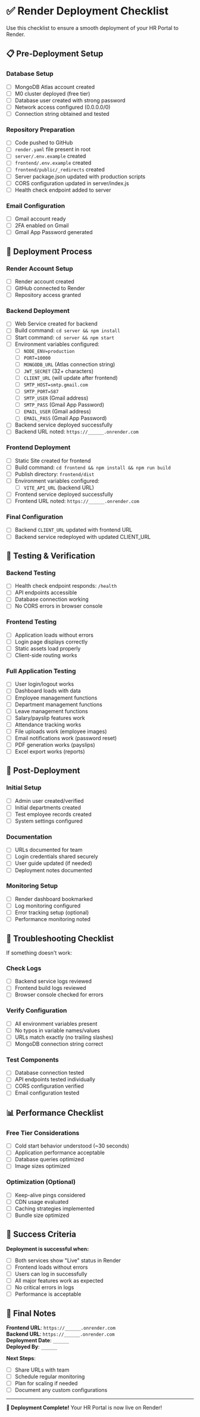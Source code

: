 # ✅ Render Deployment Checklist

Use this checklist to ensure a smooth deployment of your HR Portal to Render.

## 📋 Pre-Deployment Setup

### Database Setup
- [ ] MongoDB Atlas account created
- [ ] M0 cluster deployed (free tier)
- [ ] Database user created with strong password
- [ ] Network access configured (0.0.0.0/0)
- [ ] Connection string obtained and tested

### Repository Preparation
- [ ] Code pushed to GitHub
- [ ] `render.yaml` file present in root
- [ ] `server/.env.example` created
- [ ] `frontend/.env.example` created
- [ ] `frontend/public/_redirects` created
- [ ] Server package.json updated with production scripts
- [ ] CORS configuration updated in server/index.js
- [ ] Health check endpoint added to server

### Email Configuration
- [ ] Gmail account ready
- [ ] 2FA enabled on Gmail
- [ ] Gmail App Password generated

## 🚀 Deployment Process

### Render Account Setup
- [ ] Render account created
- [ ] GitHub connected to Render
- [ ] Repository access granted

### Backend Deployment
- [ ] Web Service created for backend
- [ ] Build command: `cd server && npm install`
- [ ] Start command: `cd server && npm start`
- [ ] Environment variables configured:
  - [ ] `NODE_ENV=production`
  - [ ] `PORT=10000`
  - [ ] `MONGODB_URL` (Atlas connection string)
  - [ ] `JWT_SECRET` (32+ characters)
  - [ ] `CLIENT_URL` (will update after frontend)
  - [ ] `SMTP_HOST=smtp.gmail.com`
  - [ ] `SMTP_PORT=587`
  - [ ] `SMTP_USER` (Gmail address)
  - [ ] `SMTP_PASS` (Gmail App Password)
  - [ ] `EMAIL_USER` (Gmail address)
  - [ ] `EMAIL_PASS` (Gmail App Password)
- [ ] Backend service deployed successfully
- [ ] Backend URL noted: `https://______.onrender.com`

### Frontend Deployment
- [ ] Static Site created for frontend
- [ ] Build command: `cd frontend && npm install && npm run build`
- [ ] Publish directory: `frontend/dist`
- [ ] Environment variables configured:
  - [ ] `VITE_API_URL` (backend URL)
- [ ] Frontend service deployed successfully
- [ ] Frontend URL noted: `https://______.onrender.com`

### Final Configuration
- [ ] Backend `CLIENT_URL` updated with frontend URL
- [ ] Backend service redeployed with updated CLIENT_URL

## 🧪 Testing & Verification

### Backend Testing
- [ ] Health check endpoint responds: `/health`
- [ ] API endpoints accessible
- [ ] Database connection working
- [ ] No CORS errors in browser console

### Frontend Testing
- [ ] Application loads without errors
- [ ] Login page displays correctly
- [ ] Static assets load properly
- [ ] Client-side routing works

### Full Application Testing
- [ ] User login/logout works
- [ ] Dashboard loads with data
- [ ] Employee management functions
- [ ] Department management functions
- [ ] Leave management functions
- [ ] Salary/payslip features work
- [ ] Attendance tracking works
- [ ] File uploads work (employee images)
- [ ] Email notifications work (password reset)
- [ ] PDF generation works (payslips)
- [ ] Excel export works (reports)

## 🔧 Post-Deployment

### Initial Setup
- [ ] Admin user created/verified
- [ ] Initial departments created
- [ ] Test employee records created
- [ ] System settings configured

### Documentation
- [ ] URLs documented for team
- [ ] Login credentials shared securely
- [ ] User guide updated (if needed)
- [ ] Deployment notes documented

### Monitoring Setup
- [ ] Render dashboard bookmarked
- [ ] Log monitoring configured
- [ ] Error tracking setup (optional)
- [ ] Performance monitoring noted

## 🚨 Troubleshooting Checklist

If something doesn't work:

### Check Logs
- [ ] Backend service logs reviewed
- [ ] Frontend build logs reviewed
- [ ] Browser console checked for errors

### Verify Configuration
- [ ] All environment variables present
- [ ] No typos in variable names/values
- [ ] URLs match exactly (no trailing slashes)
- [ ] MongoDB connection string correct

### Test Components
- [ ] Database connection tested
- [ ] API endpoints tested individually
- [ ] CORS configuration verified
- [ ] Email configuration tested

## 📊 Performance Checklist

### Free Tier Considerations
- [ ] Cold start behavior understood (~30 seconds)
- [ ] Application performance acceptable
- [ ] Database queries optimized
- [ ] Image sizes optimized

### Optimization (Optional)
- [ ] Keep-alive pings considered
- [ ] CDN usage evaluated
- [ ] Caching strategies implemented
- [ ] Bundle size optimized

## 🎯 Success Criteria

**Deployment is successful when:**
- [ ] Both services show "Live" status in Render
- [ ] Frontend loads without errors
- [ ] Users can log in successfully
- [ ] All major features work as expected
- [ ] No critical errors in logs
- [ ] Performance is acceptable

## 📝 Final Notes

**Frontend URL**: `https://______.onrender.com`  
**Backend URL**: `https://______.onrender.com`  
**Deployment Date**: `______`  
**Deployed By**: `______`  

**Next Steps**:
- [ ] Share URLs with team
- [ ] Schedule regular monitoring
- [ ] Plan for scaling if needed
- [ ] Document any custom configurations

---

**🎉 Deployment Complete!** Your HR Portal is now live on Render!